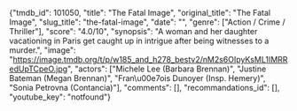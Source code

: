 {"tmdb_id": 101050, "title": "The Fatal Image", "original_title": "The Fatal Image", "slug_title": "the-fatal-image", "date": "", "genre": ["Action / Crime / Thriller"], "score": "4.0/10", "synopsis": "A woman and her daughter vacationing in Paris get caught up in intrigue after being witnesses to a murder.", "image": "https://image.tmdb.org/t/p/w185_and_h278_bestv2/nM2s6OIpyKsML1IMRRedUpTCpeO.jpg", "actors": ["Michele Lee (Barbara Brennan)", "Justine Bateman (Megan Brennan)", "Fran\u00e7ois Dunoyer (Insp. Hemery)", "Sonia Petrovna (Contancia)"], "comments": [], "recommandations_id": [], "youtube_key": "notfound"}